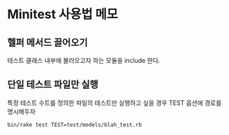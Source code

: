 # Minitest 사용법 메모

## 헬퍼 메서드 끌어오기
테스트 클래스 내부에 불러오고자 하는 모듈을 include 한다. 

## 단일 테스트 파일만 실행

특정 테스트 수트를 정의한 파일의 테스트만 실행하고 싶을 경우 TEST 옵션에 경로를 명시해두자
```sh
bin/rake test TEST=test/models/blah_test.rb
```